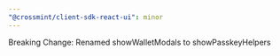 ```yaml
---
"@crossmint/client-sdk-react-ui": minor
---
```


Breaking Change: Renamed showWalletModals to showPasskeyHelpers
